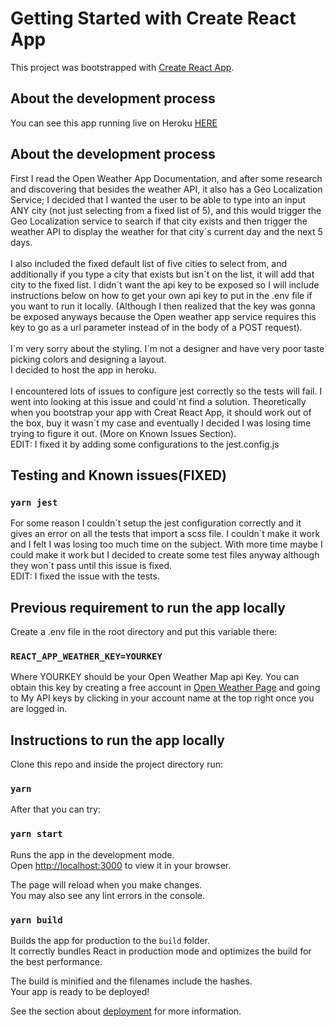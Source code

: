 # Getting Started with Create React App

This project was bootstrapped with [Create React App](https://github.com/facebook/create-react-app).

## About the development process
You can see this app running live on Heroku [HERE](https://teco-weather-app.herokuapp.com/)

## About the development process
First I read the Open Weather App Documentation, and after some research and discovering that besides the weather API, it also has a Geo Localization Service; I decided that I wanted the user to be able to type into an input ANY city (not just selecting from a fixed list of 5), and this would trigger the Geo Localization service to search if that city exists and then trigger the weather API to display the weather for that city´s current day and the next 5 days.\
\
I also included the fixed default list of five cities to select from, and additionally if you type a city that exists but isn´t on the list, it will add that city to the fixed list.
I didn´t want the api key to be exposed so I will include instructions below on how to get your own api key to put in the .env file if you want to run it locally. (Although I then realized that the key was gonna be exposed anyways because the Open weather app service requires this key to go as a url parameter instead of in the body of a POST request).\
\
I´m very sorry about the styling. I´m not a designer and have very poor taste picking colors and designing a layout.
\
I decided to host the app in heroku.\
\
I encountered lots of issues to configure jest correctly so the tests will fail. I went into looking at this issue and could´nt find a solution. Theoretically when you bootstrap your app with Creat React App, it should work out of the box, buy it wasn´t my case and eventually I decided I was losing time trying to figure it out. (More on Known Issues Section).\
EDIT: I fixed it by adding some configurations to the jest.config.js


## Testing and Known issues(FIXED)
### `yarn jest`

For some reason I couldn´t setup the jest configuration correctly and it gives an error on all the tests that import a scss file. I couldn´t make it work and I felt I was losing too much time on the subject. With more time maybe I could make it work but I decided to create some test files anyway although they won´t pass until this issue is fixed.\
EDIT: I fixed the issue with the tests.

## Previous requirement to run the app locally
Create a .env file in the root directory and put this variable there:

### `REACT_APP_WEATHER_KEY=YOURKEY`

Where YOURKEY should be your Open Weather Map api Key. You can obtain this key by creating a free account in [Open Weather Page](https://openweathermap.org/) and going to My API keys by clicking in your account name at the top right once you are logged in.

## Instructions to run the app locally
Clone this repo and inside the project directory run:

### `yarn`

After that you can try:

### `yarn start`

Runs the app in the development mode.\
Open [http://localhost:3000](http://localhost:3000) to view it in your browser.

The page will reload when you make changes.\
You may also see any lint errors in the console.

### `yarn build`

Builds the app for production to the `build` folder.\
It correctly bundles React in production mode and optimizes the build for the best performance.

The build is minified and the filenames include the hashes.\
Your app is ready to be deployed!

See the section about [deployment](https://facebook.github.io/create-react-app/docs/deployment) for more information.
